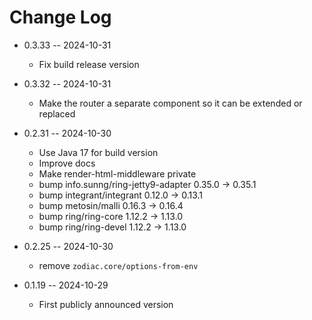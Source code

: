 # Change Log

* 0.3.33 -- 2024-10-31
  * Fix build release version

* 0.3.32 -- 2024-10-31
  * Make the router a separate component so it can be extended or replaced

* 0.2.31 -- 2024-10-30
  * Use Java 17 for build version
  * Improve docs
  * Make render-html-middleware private
  * bump info.sunng/ring-jetty9-adapter 0.35.0 -> 0.35.1
  * bump integrant/integrant 0.12.0 -> 0.13.1
  * bump metosin/malli 0.16.3 -> 0.16.4
  * bump ring/ring-core 1.12.2 -> 1.13.0
  * bump ring/ring-devel 1.12.2 -> 1.13.0

* 0.2.25 -- 2024-10-30
  * remove `zodiac.core/options-from-env`

* 0.1.19 -- 2024-10-29
  * First publicly announced version

